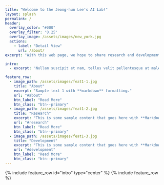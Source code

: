 ```yaml
---
title: "Welcome to the Jeong-hun Lee's AI Lab!"
layout: splash
permalink: /
header:
  overlay_color: "#000"
  overlay_filter: "0.25"
  overlay_image: /assets/images/new_york.jpg
  actions:
    - label: "Detail View"
      url: /about/
excerpt: "With this web page, we hope to share research and development related to AI. In particular, the focus will be on computer vision fields (e.g., object detection, semantic segmentation, etc.)."

intro:
  - excerpt: 'Nullam suscipit et nam, tellus velit pellentesque at malesuada, enim eaque. Quis nulla, netus tempor in diam gravida tincidunt, *proin faucibus* voluptate felis id sollicitudin. Centered with `type="center"`'

feature_row:
  - image_path: /assets/images/feat1-1.jpg
    title: "About"
    excerpt: "Sample text 1 with **markdown** formatting."
    url: "#about"
    btn_label: "Read More"
    btn_class: "btn--primary"
  - image_path: /assets/images/feat1-2.jpg
    title: "Research"
    excerpt: "This is some sample content that goes here with **Markdown** formatting."
    url: "#research"
    btn_label: "Read More"
    btn_class: "btn--primary"
  - image_path: /assets/images/feat1-3.jpg
    title: "Development"
    excerpt: "This is some sample content that goes here with **Markdown** formatting."
    url: "#development"
    btn_label: "Read More"
    btn_class: "btn--primary"
---
```


{% include feature_row id="intro" type="center" %}
{% include feature_row %}